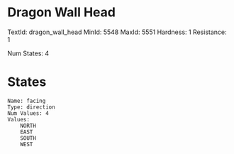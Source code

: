 # Dragon Wall Head
TextId: dragon_wall_head
MinId: 5548
MaxId: 5551
Hardness: 1
Resistance: 1

Num States: 4
# States
```
Name: facing
Type: direction
Num Values: 4
Values:
    NORTH
    EAST
    SOUTH
    WEST
```